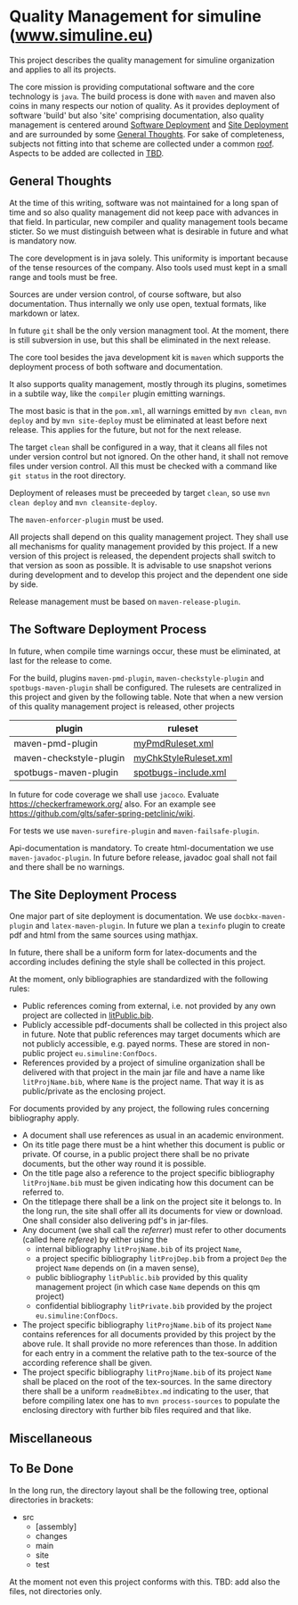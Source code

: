 # Quality Management for simuline (www.simuline.eu)

This project describes the quality management for simuline organization
and applies to all its projects.

The core mission is providing computational software
and the core technology is `java`.
The build process is done with `maven` and maven also coins in many respects
our notion of quality.
As it provides deployment of software 'build' but also 'site'
comprising documentation,
also quality management is centered
around [Software Deployment](#ssSoftwareDep) and
[Site Deployment](#ssSiteDep) and are surrounded
by some [General Thoughts](#ssGen).
For sake of completeness,
subjects not fitting into that scheme are collected
under a common [roof](#ssMisc).
Aspects to be added are collected in [TBD](#ssTBD). 


## General Thoughts <a id='ssGen'/>

At the time of this writing,
software was not maintained for a long span of time
and so also quality management did not keep pace with advances in that field.
In particular, new compiler and quality management tools became sticter.
So we must distinguish between what is desirable in future
and what is mandatory now.

The core development is in java solely.
This uniformity is important because of the tense resources of the company.
Also tools used must kept in a small range and tools must be free.


Sources are under version control, of course software,
but also documentation.
Thus internally we only use open, textual formats, like markdown or latex.

In future `git` shall be the only version managment tool.
At the moment, there is still subversion in use,
but this shall be eliminated in the next release. 

The core tool besides the java development kit is `maven`
which supports the deployment process of both software and documentation.

It also supports quality management, mostly through its plugins,
sometimes in a subtile way,
like the `compiler` plugin emitting warnings.

The most basic is that in the `pom.xml`, all warnings
emitted by `mvn clean`,
`mvn deploy`  and by `mvn site-deploy` must be eliminated
at least before next release.
This applies for the future, but not for the next release.

The target `clean` shall be configured in a way,
that it cleans all files not under version control but not ignored.
On the other hand, it shall not remove files under version control.
All this must be checked with a command like `git status` in the root directory. 

Deployment of releases must be preceeded by target `clean`,
so use `mvn clean deploy` and `mvn cleansite-deploy`.

The `maven-enforcer-plugin` must be used.

All projects shall depend on this quality management project.
They shall use all mechanisms for quality management
provided by this project.
If a new version of this project is released,
the dependent projects shall switch to that version as soon as possible.
It is advisable to use snapshot verions during development
and to develop this project and the dependent one side by side.

Release management must be based on `maven-release-plugin`. 


## The Software Deployment Process <a id='ssSoftwareDep'/>

In future, when compile time warnings occur, these must be eliminated,
at last for the release to come.

For the build, plugins `maven-pmd-plugin`, `maven-checkstyle-plugin` and
`spotbugs-maven-plugin`
shall be configured.
The rulesets are centralized in this project
and given by the following table.
Note that when a new version of this quality management project is released,
other projects 

| plugin                  | ruleset |
| ----------------------- | ------- |
|        maven-pmd-plugin | [myPmdRuleset.xml](./src/main/resources/eu/simuline/qMngmnt/pmd/myPmdRuleset.xml) |
| maven-checkstyle-plugin | [myChkStyleRuleset.xml](./src/main/resources/eu/simuline/qMngmnt/checkstyle/myChkStyleRuleset.xml) |
|   spotbugs-maven-plugin | [spotbugs-include.xml](./src/main/resources/eu/simuline/qMngmnt/spotbugs/spotbugs-include.xml) |

In future for code coverage we shall use `jacoco`.
Evaluate https://checkerframework.org/ also.
For an example see https://github.com/glts/safer-spring-petclinic/wiki. 

For tests we use `maven-surefire-plugin` and `maven-failsafe-plugin`.


Api-documentation is mandatory.
To create html-documentation we use `maven-javadoc-plugin`.
In future before release, javadoc goal shall not fail and there shall be no warnings. 

## The Site Deployment Process<a id='ssSiteDep'/>

One major part of site deployment is documentation.
We use `docbkx-maven-plugin` and `latex-maven-plugin`.
In future we plan a `texinfo` plugin to create pdf and html from the same sources using mathjax.

In future, there shall be a uniform form for latex-documents
and the according includes defining the style shall be collected in this project.

At the moment, only bibliographies are standardized with the following rules:
- Public references coming from external, i.e. not provided by any own project
  are collected in [litPublic.bib](src/main/resources/eu/simuline/qMngmnt/latex/litPublic.bib).
- Publicly accessible pdf-documents shall be collected in this project also in future.
  Note that public references may target documents which are not publicly accessible,
  e.g. payed norms.
  These are stored in non-public project `eu.simuline:ConfDocs`.
- References provided by a project of simuline organization shall be delivered with that project
  in the main jar file and have a name like `litProjName.bib`, where `Name` is the project name.
  That way it is as public/private as the enclosing project.

For documents provided by any project,
the following rules concerning bibliography apply.
- A document shall use references as usual in an academic environment.
- On its title page there must be a hint whether this document is public or private.
  Of course, in a public project there shall be no private documents,
  but the other way round it is possible.
- On the title page also a reference to the project specific bibliography `litProjName.bib` must be given
  indicating how this document can be referred to.
- On the titlepage there shall be a link on the project site it belongs to.
  In the long run, the site shall offer all its documents for view or download.
  One shall consider also delivering pdf's in jar-files. 
- Any document (we shall call the *referrer*) must refer to other documents (called here *referee*)
  by either using the
  - internal bibliography `litProjName.bib` of its project `Name`,
  - a project specific bibliography `litProjDep.bib`
    from a project `Dep` the project `Name` depends on (in a maven sense),
  - public bibliography `litPublic.bib` provided by this quality management project
    (in which case `Name` depends on this qm project)
  - confidential bibliography `litPrivate.bib` provided by the project `eu.simuline:ConfDocs`.
- The project specific bibliography `litProjName.bib` of its project `Name`
  contains references for all documents provided by this project by the above rule.
  It shall provide no more references than those.
  In addition for each entry in a comment the relative path to the tex-source
  of the according reference shall be given.
- The project specific bibliography `litProjName.bib` of its project `Name`
  shall be placed on the root of the tex-sources.
  In the same directory there shall be a uniform `readmeBibtex.md` 
  indicating to the user, that before compiling latex one has to `mvn process-sources`
  to populate the enclosing directory with further bib files required
  and that like.

## Miscellaneous <a id='ssMisc'/>

## To Be Done <a id='ssTBD'/>

In the long run, the directory layout shall be the following tree, optional directories in brackets:

- src
  - [assembly]
  - changes
  - main
  - site
  - test

At the moment not even this project conforms with this.
TBD: add also the files, not directories only.
